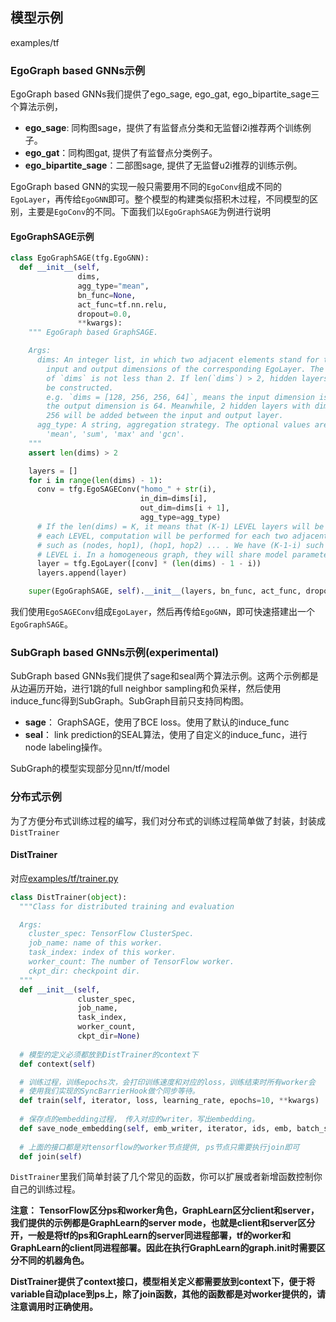 ## 模型示例

examples/tf<br/>


### EgoGraph based GNNs示例
EgoGraph based GNNs我们提供了ego_sage, ego_gat, ego_bipartite_sage三个算法示例，

- **ego_sage**: 同构图sage，提供了有监督点分类和无监督i2i推荐两个训练例子。
- **ego_gat**：同构图gat, 提供了有监督点分类例子。
- **ego_bipartite_sage**：二部图sage, 提供了无监督u2i推荐的训练示例。



EgoGraph based GNN的实现一般只需要用不同的`EgoConv`组成不同的`EgoLayer`，再传给`EgoGNN`即可。整个模型的构建类似搭积木过程，不同模型的区别，主要是`EgoConv`的不同。下面我们以`EgoGraphSAGE`为例进行说明<br/>


#### EgoGraphSAGE示例

```python
class EgoGraphSAGE(tfg.EgoGNN):
  def __init__(self,
               dims,
               agg_type="mean",
               bn_func=None,
               act_func=tf.nn.relu,
               dropout=0.0,
               **kwargs):
    """ EgoGraph based GraphSAGE.

    Args:
      dims: An integer list, in which two adjacent elements stand for the
        input and output dimensions of the corresponding EgoLayer. The length
        of `dims` is not less than 2. If len(`dims`) > 2, hidden layers will 
        be constructed. 
        e.g. `dims = [128, 256, 256, 64]`, means the input dimension is 128 and
        the output dimension is 64. Meanwhile, 2 hidden layers with dimension 
        256 will be added between the input and output layer.
      agg_type: A string, aggregation strategy. The optional values are
        'mean', 'sum', 'max' and 'gcn'.
    """
    assert len(dims) > 2

    layers = []
    for i in range(len(dims) - 1):
      conv = tfg.EgoSAGEConv("homo_" + str(i),
                             in_dim=dims[i],
                             out_dim=dims[i + 1],
                             agg_type=agg_type)
      # If the len(dims) = K, it means that (K-1) LEVEL layers will be added. At
      # each LEVEL, computation will be performed for each two adjacent hops,
      # such as (nodes, hop1), (hop1, hop2) ... . We have (K-1-i) such pairs at
      # LEVEL i. In a homogeneous graph, they will share model parameters.
      layer = tfg.EgoLayer([conv] * (len(dims) - 1 - i))
      layers.append(layer)

    super(EgoGraphSAGE, self).__init__(layers, bn_func, act_func, dropout)
```


我们使用`EgoSAGEConv`组成`EgoLayer`，然后再传给`EgoGNN`，即可快速搭建出一个`EgoGraphSAGE`。<br/>

### SubGraph based GNNs示例(experimental)
SubGraph based GNNs我们提供了sage和seal两个算法示例。这两个示例都是从边遍历开始，进行1跳的full neighbor sampling和负采样，然后使用induce_func得到SubGraph。SubGraph目前只支持同构图。<br/>

- **sage**： GraphSAGE，使用了BCE loss。使用了默认的induce_func
- **seal**： link prediction的SEAL算法，使用了自定义的induce_func，进行node labeling操作。 <br/>

SubGraph的模型实现部分见nn/tf/model


### 分布式示例
为了方便分布式训练过程的编写，我们对分布式的训练过程简单做了封装，封装成`DistTrainer`
​

#### DistTrainer
对应[examples/tf/trainer.py](https://github.com/alibaba/graph-learn/blob/master/examples/tf/trainer.py)

```python
class DistTrainer(object):
  """Class for distributed training and evaluation

  Args:
    cluster_spec: TensorFlow ClusterSpec.
    job_name: name of this worker.
    task_index: index of this worker.
    worker_count: The number of TensorFlow worker.
    ckpt_dir: checkpoint dir.
  """
  def __init__(self,
               cluster_spec,
               job_name,
               task_index,
               worker_count,
               ckpt_dir=None)
   
  # 模型的定义必须都放到DistTrainer的context下 
  def context(self)

  # 训练过程，训练epochs次，会打印训练速度和对应的loss，训练结束时所有worker会
  # 使用我们实现的SyncBarrierHook做个同步等待。
  def train(self, iterator, loss, learning_rate, epochs=10, **kwargs)
    
  # 保存点的embedding过程， 传入对应的writer，写出embedding。
  def save_node_embedding(self, emb_writer, iterator, ids, emb, batch_size)
    
  # 上面的接口都是对tensorflow的worker节点提供, ps节点只需要执行join即可
  def join(self)
```
`DistTrainer`里我们简单封装了几个常见的函数，你可以扩展或者新增函数控制你自己的训练过程。
**​**

**注意：**
**TensorFlow区分ps和worker角色，GraphLearn区分client和server，我们提供的示例都是GraphLearn的server mode，也就是client和server区分开，一般是将tf的ps和GraphLearn的server同进程部署，tf的worker和GraphLearn的client同进程部署。因此在执行GraphLearn的graph.init时需要区分不同的机器角色。**
**​**

**DistTrainer提供了context接口，模型相关定义都需要放到context下，便于将variable自动place到ps上，除了join函数，其他的函数都是对worker提供的，请注意调用时正确使用。**
​